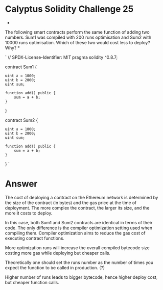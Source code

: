 # Calyptus Solidity Challenge 25
*
The following smart contracts perform the same function of adding two numbers. Sum1 was compiled with 200 runs optimisation and Sum2 with 10000 runs optimisation. Which of these two would cost less to deploy? Why?
*

`
// SPDX-License-Identifier: MIT
pragma solidity ^0.8.7;

contract Sum1 {

    uint a = 1000;
    uint b = 2000;
    uint sum;

    function add() public {
        sum = a + b;
    }
}

contract Sum2 {

    uint a = 1000;
    uint b = 2000;
    uint sum;

    function add() public {
        sum = a + b;
    }
}
`

# Answer
The cost of deploying a contract on the Ethereum network is determined by the size of the contract (in bytes) and the gas price at the time of deployment. The more complex the contract, the larger its size, and the more it costs to deploy.

In this case, both Sum1 and Sum2 contracts are identical in terms of their code. The only difference is the compiler optimization setting used when compiling them. Compiler optimization aims to reduce the gas cost of executing contract functions.  

More optimization runs will increase the overall compiled bytecode size costing more gas while deploying but cheaper calls.  

Theoretically one should set the runs number as the number of times you expect the function to be called in production. (?)

Higher number of runs leads to bigger bytecode, hence higher deploy cost, but cheaper function calls. 